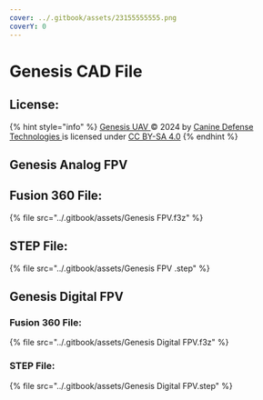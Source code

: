 ```yaml
---
cover: ../.gitbook/assets/23155555555.png
coverY: 0
---
```


# Genesis CAD File

## License:

{% hint style="info" %}
[Genesis UAV ](https://docs.k9defense.tech/v/genesis/)© 2024 by [Canine Defense Technologies ](https://www.k9defense.tech/)is licensed under [CC BY-SA 4.0](https://creativecommons.org/licenses/by-sa/4.0/?ref=chooser-v1)
{% endhint %}

## Genesis Analog FPV

## Fusion 360 File:

{% file src="../.gitbook/assets/Genesis FPV.f3z" %}

## STEP File:

{% file src="../.gitbook/assets/Genesis FPV .step" %}





## Genesis Digital FPV

### Fusion 360 File:

{% file src="../.gitbook/assets/Genesis Digital FPV.f3z" %}

### STEP File:

{% file src="../.gitbook/assets/Genesis Digital FPV.step" %}

